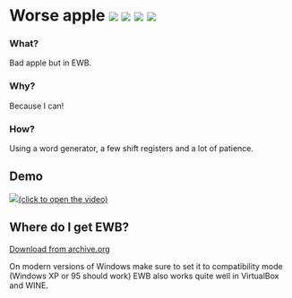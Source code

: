 # Worse apple ![](https://img.shields.io/badge/Vegova-Moment-red) ![](https://img.shields.io/badge/shitpost-Status-yellow) ![](https://img.shields.io/badge/Hotel-Trivago-green) ![](https://img.shields.io/badge/Badges-Useless-blue)

### What?
Bad apple but in EWB.
### Why?
Because I can!
### How?
Using a word generator, a few shift registers and a lot of patience.

## Demo
[![](https://s3.eu-central-1.wasabisys.com/cdn.femboy.si/badapple.gif)(click to open the video)](https://s3.eu-central-1.wasabisys.com/cdn.femboy.si/worse-apple.mp4)


## Where do I get EWB?
[Download from archive.org](https://archive.org/details/ElectronicWorkbenchEwb5.12)


On modern versions of Windows make sure to set it to compatibility mode (Windows XP or 95 should work) EWB also works quite well in VirtualBox and WINE.